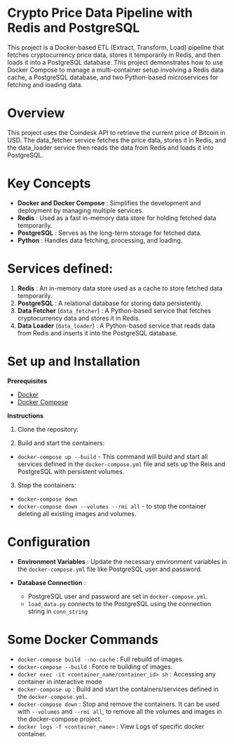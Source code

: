 Crypto Price Data Pipeline with Redis and PostgreSQL
========

This project is a Docker-based ETL (Extract, Transform, Load) pipeline that fetches cryptocurrency price data, stores it temporarily in Redis, and then loads it into a PostgreSQL database. This project demonstrates how to use Docker Compose to manage a multi-container setup involving a Redis data cache, a PostgreSQL database, and two Python-based microservices for fetching and loading data.

Overview
================
This project uses the Coindesk API to retrieve the current price of Bitcoin in USD. The data_fetcher service fetches the price data, stores it in Redis, and the data_loader service then reads the data from Redis and loads it into PostgreSQL.

Key Concepts
================
- **Docker and Docker Compose** : Simplifies the development and deployment by managing multiple services.
- **Redis** : Used as a fast in-memory data store for holding fetched data temporarily.
- **PostgreSQL** : Serves as the long-term storage for fetched data.
- **Python** : Handles data fetching, processing, and loading.


Services defined: 
===========================

1. **Redis** : An in-memory data store used as a cache to store fetched data temporarily.
2. **PostgreSQL** : A  relational database for storing data persistently.
3. **Data Fetcher** (```data_fetcher```) : A Python-based service that fetches cryptocurrency data and stores it in Redis.
4. **Data Loader** (```data_loader```) : A Python-based service that reads data from Redis and inserts it into the PostgreSQL database.

Set up and Installation
=================================
**Prerequisites**

- [Docker](https://www.docker.com/)
- [Docker Compose](https://docs.docker.com/compose/)

**Instructions**
1. Clone the repository:

2. Build and start the containers:
- ```docker-compose up --build``` - This command will build and start all services defined in the ```docker-compose.yml``` file and sets up the Reis and PostgreSQL with persistent volumes.

3. Stop the containers:
- ```docker-compose down``` 
- ```docker-compose down --volumes --rmi all``` - to stop the container deleting all existing images and volumes.

Configuration
=======
- **Environment Variables** : Update the necessary environment variables in the ```docker-compose.yml``` file like PostgreSQL user and password.

- **Database Connection** : 
    - PostgreSQL user and password are set in ```docker-compose.yml```.
    - ```load_data.py``` connects to the PostgreSQL using the connection string in ```conn_string```

Some Docker Commands
=======================

- ```docker-compose build --no-cache``` : Full rebuild of images.
- ```docker-compose --build``` : Force  re building of images.
- ```docker exec -it <container_name/container_id> sh``` : Accessing any container in interactive mode
- ```docker-compose up``` : Build and start the containers/services defined in the ```docker-compose.yml```.
- ```docker-compose down``` : Stop and remove the containers.  It can be used with ```--volumes``` and ```--rmi all```, to remove all the volumes and images in the docker-compose project.
- ```docker logs -f <container_name>``` : View Logs of specific docker container.


